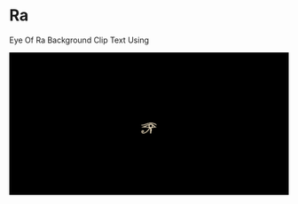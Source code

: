 # Ra
Eye Of Ra 
Background Clip Text Using
</hr>
<a href="https://denizsulmaz.github.io/Ra/"><img src="screenshot.png" alt=""></a>
